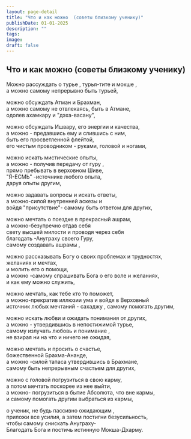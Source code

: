 ```yaml
---
layout: page-detail
title: "Что и как можно  (советы близкому ученику)"
publishDate: 01-01-2025
description: ""
tags:
image:
draft: false
---
```


## Что и как можно (советы близкому ученику)
Можно рассуждать о турье , турья-тите и мокше ,  
а можно самому непрерывно быть турьей,  
  
можно обсуждать Атман и Брахман,  
а можно самому не отвлекаясь, быть в Атмане,  
одолев ахамкару и "дэха-васану",  
  
можно обсуждать Ишвару, его энергии и качества,  
а можно - предавшись ему и слившись с ним,   
быть его просветленной флейтой,  
его чистым проводником - руками, головой и ногами,  
  
можно искать мистические опыты,  
а можно - получив передачу от гуру ,  
прямо пребывать в верховном Шиве,  
 "Я-ЕСМЬ" -источнике любого опыта,  
даруя опыты другим,  
  
можно задавать вопросы и искать ответы,  
а можно-силой внутренней аскезы и   
войдя "присутствие"- самому быть ответом для других,  
  
можно мечтать о поездке в прекрасный ашрам,  
а можно-безупречно отдав себя   
свету высшей милости и проводя через себя  
 благодать -Ануграху своего Гуру,  
самому создавать ашрамы ,  
  
можно рассказывать Богу о своих проблемах и трудностях,   
желаниях и мечтах,  
и молить его о помощи,  
а можно -самому спрашивать Бога о его воле и желаниях,   
и как ему можно служить,  
  
можно мечтать, как тебе кто то поможет,  
а можно-прекратив иллюзии ума и войдя в Верховный   
источник любых мечтаний - сахаджу , самому помогать другим,  
  
можно искать любви и ожидать понимания от других,  
а можно - утвердившись в непостижимой турье,   
самому излучать любовь и понимание ,  
не взирая ни на что и ничего не ожидая,  
  
можно мечтать и просить о счастье,   
божественной Брахма-Ананде,  
а можно -силой тапаса утвердившись в Брахмане,   
самому быть непрерывным счастьем для других,  
  
можно с головой погрузиться в свою карму,   
а потом мечтать поскорее из нее выйти,  
а можно- погрузиться в бытие Абсолюта, что вне кармы,  
и самому помогать другим выбраться из кармы,  
  
о ученик, не будь пассивно ожидающим ,   
приложи все усилия, а затем постигни безусильность,  
 чтобы самому снискать Ануграху-  
Благодать Бога и постичь истинную Мокша-Дхарму.
  
  
